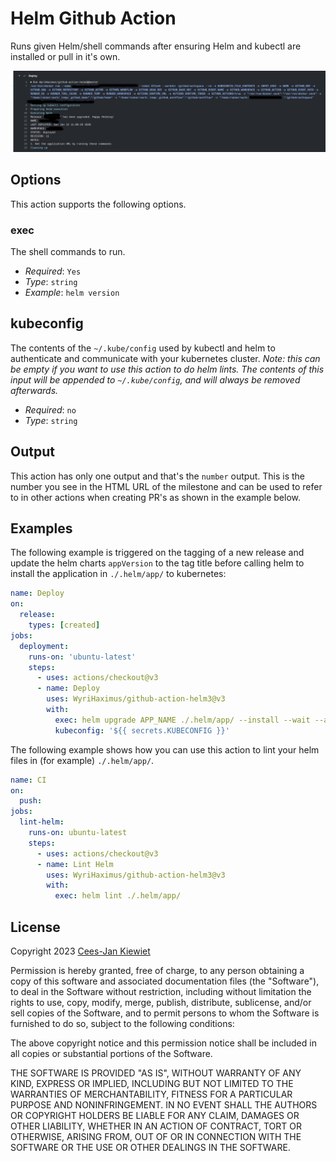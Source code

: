 # Helm Github Action

Runs given Helm/shell commands after ensuring Helm and kubectl are installed or pull in it's own. 

![Example output showing this action in action](images/output.png)

## Options

This action supports the following options.

### exec

The shell commands to run.

* *Required*: `Yes`
* *Type*: `string`
* *Example*: `helm version`

## kubeconfig

The contents of the `~/.kube/config` used by kubectl and helm to authenticate and communicate with your kubernetes
cluster. *Note: this can be empty if you want to use this action to do helm lints. The contents of this input will
be appended to `~/.kube/config`, and will always be removed afterwards.*

* *Required*: `no`
* *Type*: `string`

## Output

This action has only one output and that's the `number` output. This is the number you see in the HTML URL of the
milestone and can be used to refer to in other actions when creating PR's as shown in the example below.

## Examples

The following example is triggered on the tagging of a new release and update the helm charts `appVersion` to the tag
title before calling helm to install the application in `./.helm/app/` to kubernetes:

```yaml
name: Deploy
on:
  release:
    types: [created]
jobs:
  deployment:
    runs-on: 'ubuntu-latest'
    steps:
      - uses: actions/checkout@v3
      - name: Deploy
        uses: WyriHaximus/github-action-helm3@v3
        with:
          exec: helm upgrade APP_NAME ./.helm/app/ --install --wait --atomic --namespace=APP_NAMESPACE --values=./.helm/app/values.yaml
          kubeconfig: '${{ secrets.KUBECONFIG }}'
```

The following example shows how you can use this action to lint your helm files in (for example) `./.helm/app/`.

```yaml
name: CI
on:
  push:
jobs:
  lint-helm:
    runs-on: ubuntu-latest
    steps:
      - uses: actions/checkout@v3
      - name: Lint Helm
        uses: WyriHaximus/github-action-helm3@v3
        with:
          exec: helm lint ./.helm/app/
```

## License ##

Copyright 2023 [Cees-Jan Kiewiet](http://wyrihaximus.net/)

Permission is hereby granted, free of charge, to any person
obtaining a copy of this software and associated documentation
files (the "Software"), to deal in the Software without
restriction, including without limitation the rights to use,
copy, modify, merge, publish, distribute, sublicense, and/or sell
copies of the Software, and to permit persons to whom the
Software is furnished to do so, subject to the following
conditions:

The above copyright notice and this permission notice shall be
included in all copies or substantial portions of the Software.

THE SOFTWARE IS PROVIDED "AS IS", WITHOUT WARRANTY OF ANY KIND,
EXPRESS OR IMPLIED, INCLUDING BUT NOT LIMITED TO THE WARRANTIES
OF MERCHANTABILITY, FITNESS FOR A PARTICULAR PURPOSE AND
NONINFRINGEMENT. IN NO EVENT SHALL THE AUTHORS OR COPYRIGHT
HOLDERS BE LIABLE FOR ANY CLAIM, DAMAGES OR OTHER LIABILITY,
WHETHER IN AN ACTION OF CONTRACT, TORT OR OTHERWISE, ARISING
FROM, OUT OF OR IN CONNECTION WITH THE SOFTWARE OR THE USE OR
OTHER DEALINGS IN THE SOFTWARE.
